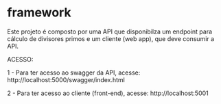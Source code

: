 # framework


Este projeto é composto por uma API que disponibilza um endpoint para cálculo de divisores primos e um cliente (web app), que deve consumir a API.


ACESSO:

1 - Para ter acesso ao swagger da API, acesse: http://localhost:5000/swagger/index.html 

2 - Para ter acesso ao cliente (front-end), acesse: http://localhost:5001

